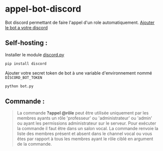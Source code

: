 # appel-bot-discord

Bot discord permettant de faire l'appel d'un role automatiquement.
[Ajouter le bot a votre discord](https://discord.com/oauth2/authorize?client_id=692301073867866133&permissions=3072&scope=bot)

## Self-hosting :

Installer le module [discord.py](https://github.com/Rapptz/discord.py)
```bash
pip install discord 
```
Ajouter votre secret token de bot à une variable d'environnement nommé `DISCORD_BOT_TOKEN`
```bash
python bot.py
```

## Commande : 
> La commande  **?appel @rôle** peut être utilisée uniquement par les membres ayants un rôle 'professeur' ou 'administrateur' ou 'admin' ou ayant les permissions administrateur sur le serveur. Pour exécuter la commande il faut être dans un salon vocal. La commande renvoie la liste des membres présent et absent dans le channel vocal ou vous êtes par rapport à tous les membres ayant le rôle ciblé en argument de la commande.